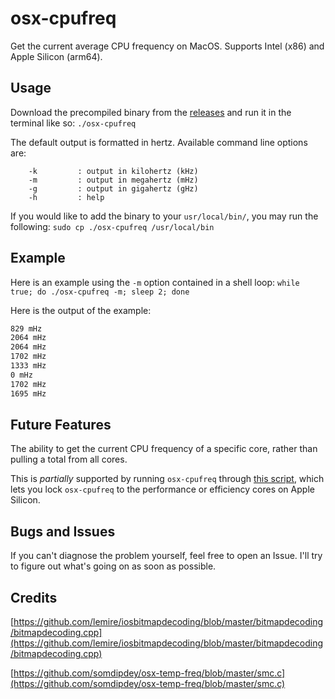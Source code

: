 # osx-cpufreq
Get the current average CPU frequency on MacOS. Supports Intel (x86) and Apple Silicon (arm64).
## Usage
Download the precompiled binary from the [releases](https://github.com/BitesPotatoBacks/osx-cpufreq/releases) and run it in the terminal like so: `./osx-cpufreq`

The default output is formatted in hertz. Available command line options are:
```
    -k         : output in kilohertz (kHz)
    -m         : output in megahertz (mHz)
    -g         : output in gigahertz (gHz)
    -h         : help
```
If you would like to add the binary to your `usr/local/bin/`, you may run the following: `sudo cp ./osx-cpufreq /usr/local/bin`

## Example

Here is an example using the `-m` option contained in a shell loop: `while true; do ./osx-cpufreq -m; sleep 2; done`

Here is the output of the example:
```zsh
829 mHz
2064 mHz
2064 mHz
1702 mHz
1333 mHz
0 mHz
1702 mHz
1695 mHz
```
## Future Features
The ability to get the current CPU frequency of a specific core, rather than pulling a total from all cores.

This is _partially_ supported by running `osx-cpufreq` through [this script](https://github.com/BitesPotatoBacks/CPU-Lock), which lets you lock `osx-cpufreq` to the performance or efficiency cores on Apple Silicon.

## Bugs and Issues
If you can't diagnose the problem yourself, feel free to open an Issue. I'll try to figure out what's going on as soon as possible.

## Credits
[https://github.com/lemire/iosbitmapdecoding/blob/master/bitmapdecoding/bitmapdecoding.cpp](https://github.com/lemire/iosbitmapdecoding/blob/master/bitmapdecoding/bitmapdecoding.cpp)

[https://github.com/somdipdey/osx-temp-freq/blob/master/smc.c](https://github.com/somdipdey/osx-temp-freq/blob/master/smc.c)
